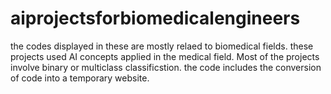 # aiprojectsforbiomedicalengineers
the codes displayed in these are mostly relaed to biomedical fields. these projects used AI concepts applied in the medical field. Most of the projects involve binary or multiclass classificstion. the code includes the conversion of code into a temporary website.
